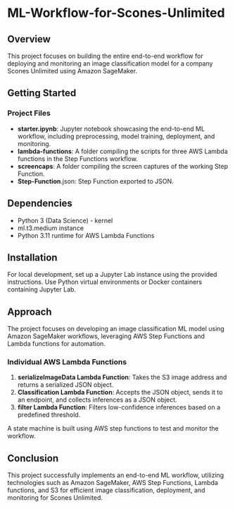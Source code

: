 # ML-Workflow-for-Scones-Unlimited

## Overview
This project focuses on building the entire end-to-end workflow for deploying and monitoring an image classification model for a company Scones Unlimited using Amazon SageMaker.

## Getting Started

### Project Files
* **starter.ipynb**: Jupyter notebook showcasing the end-to-end ML workflow, including preprocessing, model training, deployment, and monitoring.
* **lambda-functions**: A folder compiling the scripts for three AWS Lambda functions in the Step Functions workflow.
* **screencaps**: A folder compiling the screen captures of the working Step Function.
* **Step-Function**.json: Step Function exported to JSON.

## Dependencies
* Python 3 (Data Science) - kernel
* ml.t3.medium instance
* Python 3.11 runtime for AWS Lambda Functions

## Installation
For local development, set up a Jupyter Lab instance using the provided instructions. Use Python virtual environments or Docker containers containing Jupyter Lab.

## Approach
The project focuses on developing an image classification ML model using Amazon SageMaker workflows, leveraging AWS Step Functions and Lambda functions for automation.

### Individual AWS Lambda Functions
1. **serializeImageData Lambda Function**: Takes the S3 image address and returns a serialized JSON object.
2. **Classification Lambda Function**: Accepts the JSON object, sends it to an endpoint, and collects inferences as a JSON object.
3. **filter Lambda Function**: Filters low-confidence inferences based on a predefined threshold.

A state machine is built using AWS step functions to test and monitor the workflow.

## Conclusion
This project successfully implements an end-to-end ML workflow, utilizing technologies such as Amazon SageMaker, AWS Step Functions, Lambda functions, and S3 for efficient image classification, deployment, and monitoring for Scones Unlimited.
